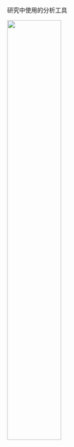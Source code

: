 研究中使用的分析工具
<p>
  <img src="https://github.com/jerryyehself/Python-thesis/blob/main/RR_19-1.png?raw=true" width=50%></img>
 </p>
